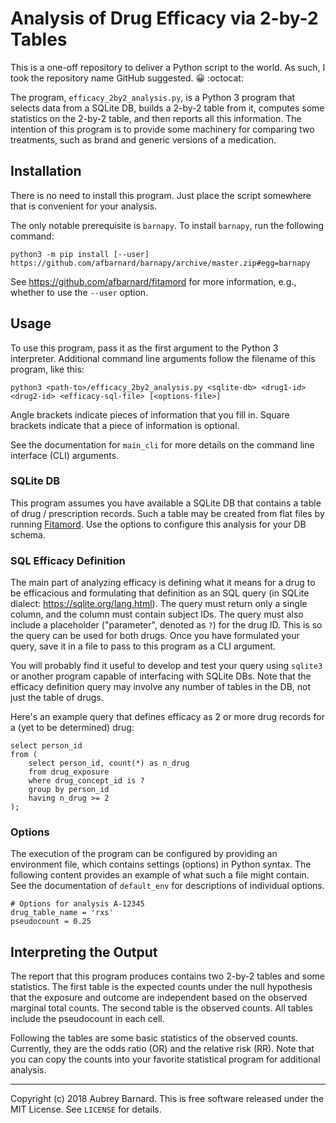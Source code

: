 Analysis of Drug Efficacy via 2-by-2 Tables
===========================================

This is a one-off repository to deliver a Python script to the world.
As such, I took the repository name GitHub suggested.  :grinning:
:octocat:

The program, `efficacy_2by2_analysis.py`, is a Python 3 program that
selects data from a SQLite DB, builds a 2-by-2 table from it, computes
some statistics on the 2-by-2 table, and then reports all this
information.  The intention of this program is to provide some machinery
for comparing two treatments, such as brand and generic versions of a
medication.


Installation
------------

There is no need to install this program.  Just place the script
somewhere that is convenient for your analysis.

The only notable prerequisite is `barnapy`.  To install `barnapy`, run
the following command:

    python3 -m pip install [--user] https://github.com/afbarnard/barnapy/archive/master.zip#egg=barnapy

See https://github.com/afbarnard/fitamord for more information, e.g.,
whether to use the `--user` option.


Usage
-----

To use this program, pass it as the first argument to the Python 3
interpreter.  Additional command line arguments follow the filename of
this program, like this:

    python3 <path-to>/efficacy_2by2_analysis.py <sqlite-db> <drug1-id> <drug2-id> <efficacy-sql-file> [<options-file>]

Angle brackets indicate pieces of information that you fill in.  Square
brackets indicate that a piece of information is optional.

See the documentation for `main_cli` for more details on the command
line interface (CLI) arguments.


### SQLite DB ###

This program assumes you have available a SQLite DB that contains a
table of drug / prescription records.  Such a table may be created from
flat files by running [Fitamord](
https://github.com/afbarnard/fitamord).  Use the options to configure
this analysis for your DB schema.


### SQL Efficacy Definition ###

The main part of analyzing efficacy is defining what it means for a drug
to be efficacious and formulating that definition as an SQL query (in
SQLite dialect: https://sqlite.org/lang.html).  The query must return
only a single column, and the column must contain subject IDs.  The
query must also include a placeholder ("parameter", denoted as `?`) for
the drug ID.  This is so the query can be used for both drugs.  Once you
have formulated your query, save it in a file to pass to this program as
a CLI argument.

You will probably find it useful to develop and test your query using
`sqlite3` or another program capable of interfacing with SQLite DBs.
Note that the efficacy definition query may involve any number of tables
in the DB, not just the table of drugs.

Here's an example query that defines efficacy as 2 or more drug records
for a (yet to be determined) drug:

    select person_id
    from (
        select person_id, count(*) as n_drug
        from drug_exposure
        where drug_concept_id is ?
        group by person_id
        having n_drug >= 2
    );


### Options ###

The execution of the program can be configured by providing an
environment file, which contains settings (options) in Python syntax.
The following content provides an example of what such a file might
contain.  See the documentation of `default_env` for descriptions of
individual options.

```
# Options for analysis A-12345
drug_table_name = 'rxs'
pseudocount = 0.25
```


Interpreting the Output
-----------------------

The report that this program produces contains two 2-by-2 tables and
some statistics.  The first table is the expected counts under the null
hypothesis that the exposure and outcome are independent based on the
observed marginal total counts.  The second table is the observed
counts.  All tables include the pseudocount in each cell.

Following the tables are some basic statistics of the observed counts.
Currently, they are the odds ratio (OR) and the relative risk (RR).
Note that you can copy the counts into your favorite statistical
program for additional analysis.


-----

Copyright (c) 2018 Aubrey Barnard.  This is free software released under
the MIT License.  See `LICENSE` for details.
